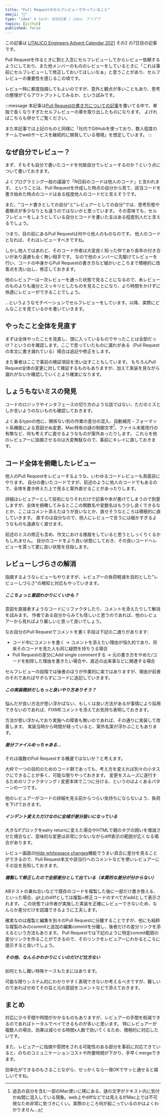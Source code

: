 ```yaml
---
title: "Pull Requestのセルフレビューでやっていること"
emoji: "🔖"
type: "idea" # tech: 技術記事 / idea: アイデア
topics: [github]
published: false
---
```


この記事は [LITALICO Engineers Advent Calendar 2021](https://qiita.com/advent-calendar/2021/litalico) その2 の7日目の記事です。

Pull Requestを作るときに割と入念にセルフレビューしてからレビュー依頼するようにしており、また他メンバーのもののレビューをしているときに「これは事前にセルフレビューして修正しておいてほしいなぁ」と思うことがあり、セルフレビューの重要性を感じるこの頃です。

レビュー時に都度指摘してもよいのですが、意外と観点が多いこともあり、思考の整理がてらアウトプットしてみるか、という試みです。

:::message
本記事は[Pull Requestの書き方についての記事](https://zenn.dev/cumet04/articles/pullreq-idea)を書いてる中で、単独で長くなりすぎたセルフレビューの章を取り出したものになります。
よければこちらも併せてご覧ください。

また本記事では上記のものと同様に「社内でGitHubを使っており、数人程度のチームでwebサービスを継続的に開発している環境」を想定しています。
:::


## なぜ自分でレビュー？
まず、そもそも自分で書いたコードを何故自分でレビューするのか？という点について書いておきます。

よくプログラミング一般の議論で「N日前のコードは他人のコード」と言われます。
ということは、Pull Requestを作成した時点の自分から見て、該当コードを書き始めた時点のコードはある程度他人のコードだと言えそうです。

また、"コード書きとしての自分"と"レビュアーとしての自分"では、思考形態や着眼点が多少なりとも違うのではないかと思っています。
その意味でも、セルフレビューをしようとしている自分とコードを書いた主はある程度別人だと言えるでしょう。

つまり、目の前にあるPull Requestは何やら他人のものなのです。
他人のコードとなれば、それはレビューすべきですね。

しかし他人ではあれど、そのコード作者は大変良く知った仲であり長年の付き合いがあり遠慮も全く無い相手です。
なので他のメンバーに先駆けてレビューを行い、コードの中身からPull Requestの書き方など細かいところまで積極的に改善点を洗い出し、修正しておきます。

他のレビュアーは一次レビューを通った状態で見ることになるので、未レビューのものよりも幾分とスッキリとしたものを見ることになり、より時間をかけずに快適にレビューができることでしょう。

...というようなモチベーションでセルフレビューをしています。以降、実際にどんなことを見ているかを書いていきます。



## やったこと全体を見直す
まずは全体やったことを見直し、頭に入っているものでやったことは全部だっけ？というのを確認します。ここで思っていたものに漏れがある（Pull Requestの本文に書き漏れている）場合は追記や修正をします。

また筆者はここで事前の検証項目を洗い出すこともしています。
もちろんPull Request全体の変更に対して検証するものもありますが、加えて実装を見ながら漏れがないか確認していくとより確実になります。



## しょうもないミスの発見
コードのロジックやインタフェースの切り方のような話ではない、ただのミスとしか言いようのないものも確認しておきます。

よくあるtypoの他に、関係ない別の作業の差分の混入、自動補完・フォーマット系機能による意図せぬ変更、Mac特有の謎の制御文字[^1]、ファイル末尾改行の有無など、何も考えずに直せるようなものが案外あったりします。
これらを他のレビュアーに指摘させるのは大変無駄なので、事前にキレイに直しておきます。

[^1]: 過去の自分を含む一部のMac使いに稀にある、謎の文字がテキスト内に気付かぬ間に混入している現象。web上やdiffなどでは見えるがMac上では不可視なため非常に気づきにくい。実際のところ何が起こっているのかはよくわかりません...



## コード全体を俯瞰したレビュー
他人のPull Requestをレビューするような、いわゆるコードレビューも真面目にやります。
自分の書いたコードですが、前述のように他人のコードでもあるので、全体を書き終えた上で見ると案外直せることがあったりします。

詳細はレビュアーとして技術になりそれだけで記事や本が書けてしまうので割愛しますが、全体を俯瞰してみるとここの関数名や変数名はもう少し良くできるなとか、ここはコメント添えたほうが良いなとか、直せそうなところは積極的に直していきます。
直すのは自分なので、他人にレビューで言うには細かすぎるようなものも遠慮なく直せます。

前述のミスの修正も含め、作文における推敲をしていると思うとしっくりくるかもしれません。
自分のコードをより良い状態にしておき、その良いコードへレビューを貰って更に良い状態を目指します。



## レビューしづらさの解消
指摘するようなレビューもやりますが、レビュアーの負荷軽減を目的とした"レビューしづらさ"の検知と対応もやっていきます。

##### ここちょっと意図わかりにくいかも？
意図を直接表すようなコードにリファクタしたり、コメントを添えたりして解消を試みます。
作者である自分からみても怪しいと思うのであれば、他のレビュアーから見ればより厳しいと思って良いでしょう。

なお自分のPull Requestでコメントを書く手段は下記の二通りがあります:
* コード中にコメントを書く → コメントを添えたい理由が恒久的であり、将来そのコードを見た人も同じ疑問を持ちうる場合
* Pull Requestの差分にAdd single commentする → 元の書き方をやめた/コードを削除した理由を書きたい場合や、直近の出来事などに関連する場合

セルフレビューの段階では後者のほうが作業的に楽ではありますが、理由が前者のそれであればサボらずにコードに追記していきます。

##### この実装微妙だしもっと良いやり方ありそう？
悩んだが良い方法が思い浮かばない、もしくは良い方法があるが事情により採用できないのであれば、FIXMEコメントを添えてお気持ち表明しておきます。

方法が思い浮かんでおり実施への障害も無いのであれば、その通りに実装して改善します。
実装当時から時間が経っていると、案外名案が浮かぶこともあります。

##### 差分ファイルめっちゃある...
それは複数のPull Requestする機運ではないか？と考えます。

大枠で一つの目的のためのコード群であっても、考え方を変えれば別々の小タスクにできることが多く、可能な限りやっておきます。
変更をスムーズに遂行するためのリファクタリング / 変更本体で二つに分ける、というのはよくあるパターンの一つです。

他のレビュアーがコードの詳細を見る前からつらい気持ちにならないよう、負荷を下げておきます。

##### インデント変えただけなのに全域が差分扱いになっている
大きなifブロックをealry returnに変えた場合やHTMLで親のタグの囲いを増減させた場合など、意味的な変更は非常に少ないながらdiff表示の範囲が広くなる場合があります。

レビュー画面の[Hide whitespace changes](https://github.blog/2018-05-01-ignore-white-space-in-code-review/)機能でうまい具合に差分を見ることができるので、Pull Request本文や該当行へのコメントなどを使いレビュアーにその旨を告知しておきます。

##### 複製して修正したので全部差分として出ている（本質的な差分が分からない）
ABテストの兼ね合いなどで既存のコードを複製した後に一部だけ書き換える、といった場合、git上のdiffとしては複製+修正コードのすべてがaddとして表示されます。
この状態では作者が実施した実装を正確にレビューできないため、なんらか差分だけを認識できるように工夫します。

確実なのは複製と編集を別々のPull Requestに分離することですが、他にも純粋な複製のみのcommitと追加の編集commitを分離し、後者だけの差分リンクを添えるという方法もあります。
Pull Requestでは下記のように特定commit範囲の差分リンクを作ることができるので、そのリンクをレビュアーにわかるところに提示すると良いでしょう。

##### その他、なんらかわかりにくいのだけど仕方ない
如何ともし難い特殊ケースもたまにはあります。

可能な限りシステム的にわかりやすく表現できないか考えるべきですが、難しいのであればせめてその旨と元の意図をコメントなどで添えておきます。



## まとめ
対応に少々手間や時間がかかるものもありますが、レビュアーの手間を削減できるのであればトータルでペイできるものが多いと思います。
特にレビュアーが複数人の場合、効果は減らせる時間x人数で効いてくるため、積極的に対応したいです。

また、レビュアーに指摘や質問をされる可能性のある部分を事前に対応できていると、のちのコミュニケーションコストや所要時間が下がり、手早くmergeできます。

効率化ができるのもさることながら、せっかくなら一発OKでサッと通せると嬉しいですね。
